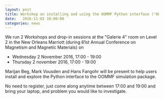 ```yaml
---
layout: post
title: Workshop on installing and using the OOMMF Python interface ("OOMMFC")
date:   2016-11-02 10:00:00
categories: news
---
```


We run 2 Workshops and drop-in sessions at the "Galerie 4" room on
Level 2 in the New Orleans Marriott (during 61st Annual Conference on
Magnetism and Magnetic Materials) on

- Wednesday 2 November 2016, 17:00 - 19:00
- Thursday 2 november 2016, 17:00 - 19:00


Marijan Beg, Mark Vousden and Hans Fangohr will be present to help
users install and explore the Python interface to the OOMMF simulation
package.

No need to register, just come along anytime between 17:00 and 19:00
and bring your laptop, and problem you would like to investigate.


